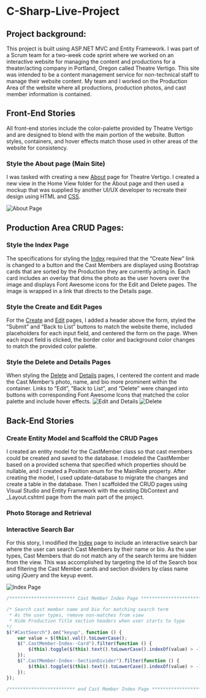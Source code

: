 # C-Sharp-Live-Project

## Project background: 

This project is built using ASP.NET MVC and Entity Framework. I was part of a Scrum team for a two-week code sprint where we worked on an interactive website for managing the content and productions for a theater/acting company in Portland, Oregon called Theatre Vertigo. This site was intended to be a content management service for non-technical staff to manage their website content.  My team and I worked on the Production Area of the website where all productions, production photos, and cast member information is contained. 

## Front-End Stories
All front-end stories include the color-palette provided by Theatre Vertigo and are designed to blend with the main portion of the website. Button styles, containers, and hover effects match those used in other areas of the website for consistency. 

### Style the About page (Main Site)
I was tasked with creating a new [About](https://github.com/sseyler0119/C-Sharp-Live-Project/blob/master/Files/About.cshtml) page for Theatre Vertigo. I created a new view in the Home View folder for the About page and then used a mockup that was supplied by another UI/UX developer to recreate their design using HTML and [CSS](https://github.com/sseyler0119/C-Sharp-Live-Project/blob/master/Files/Site.css). 

![About Page](https://github.com/sseyler0119/C-Sharp-Live-Project/blob/master/img/About%20-%20My%20ASP.NET%20Application.gif)

## Production Area CRUD Pages:
### Style the Index Page

The specifications for styling the [Index](https://github.com/sseyler0119/C-Sharp-Live-Project/blob/master/Files/Index.cshtml) required that the “Create New” link is changed to a button and the Cast Members are displayed using Bootstrap cards that are sorted by the Production they are currently acting in. Each card includes an overlay that dims the photo as the user hovers over the image and displays Font Awesome icons for the Edit and Delete pages. The image is wrapped in a link that directs to the Details page. 
### Style the Create and Edit Pages
For the [Create](https://github.com/sseyler0119/C-Sharp-Live-Project/blob/master/Files/Create.cshtml) and [Edit](https://github.com/sseyler0119/C-Sharp-Live-Project/blob/master/Files/Edit.cshtml)  pages, I added a header above the form, styled the “Submit” and “Back to List” buttons to match the website theme, included placeholders for each input field, and centered the form on the page. When each input field is clicked, the border color and background color changes to match the provided color palette. 
### Style the Delete and Details Pages
When styling the [Delete](https://github.com/sseyler0119/C-Sharp-Live-Project/blob/master/Files/Delete.cshtml) and [Details](https://github.com/sseyler0119/C-Sharp-Live-Project/blob/master/Files/Details.cshtml) pages, I centered the content and made the Cast Member’s photo, name, and bio more prominent within the container. Links to “Edit”, “Back to List”, and “Delete” were changed into buttons with corresponding Font Awesome Icons that matched the color palette and include hover effects. 
![Edit and Details](https://github.com/sseyler0119/C-Sharp-Live-Project/blob/master/img/Edit%20and%20Details%20.gif)
![Delete](https://github.com/sseyler0119/C-Sharp-Live-Project/blob/master/img/Delete%20-%20My%20ASP.NET%20Application.gif)
## Back-End Stories
### Create Entity Model and Scaffold the CRUD Pages
I created an entity model for the CastMember class so that cast members could be created and saved to the database. I modeled the CastMember based on a provided schema that specified which properties should be nullable, and I created a Position enum for the MainRole property. After creating the model, I used update-database to migrate the changes and create a table in the database. Then I scaffolded the CRUD pages using Visual Studio and Entity Framework with the existing DbContext and _Layout.cshtml page from the main part of the project. 
### Photo Storage and Retrieval

### Interactive Search Bar
For this story, I modified the [Index](#style-the-index-page) page to include an interactive search bar where the user can search Cast Members by their name or bio. As the user types, Cast Members that do not match any of the search terms are hidden from the view. This was accomplished by targeting the Id of the Search box and filtering the Cast Member cards and section dividers by class name using jQuery and the keyup event. 

![Index Page](https://github.com/sseyler0119/C-Sharp-Live-Project/blob/master/img/Index%20-%20Search%20Bar.gif)

```javascript
/************************ Cast Member Index Page ************************/

/* Search cast member name and bio for matching search term
 * As the user types, remove non-matches from view
 * Hide Production Title section headers when user starts to type
*/
$("#CastSearch").on("keyup", function () {
    var value = $(this).val().toLowerCase();
    $(".CastMember-Index--Card").filter(function () {
        $(this).toggle($(this).text().toLowerCase().indexOf(value) > -1)
    });
    $(".CastMember-Index--SectionDivider").filter(function () {
        $(this).toggle($(this).text().toLowerCase().indexOf(value) > -1)
    });
});

/************************ end Cast Member Index Page ************************/
```

